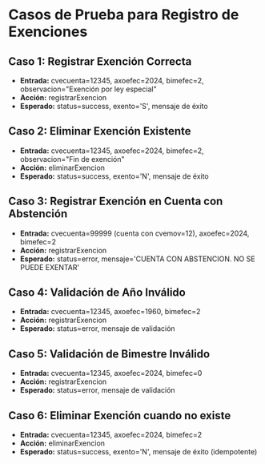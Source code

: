 # Casos de Prueba para Registro de Exenciones

## Caso 1: Registrar Exención Correcta
- **Entrada:** cvecuenta=12345, axoefec=2024, bimefec=2, observacion="Exención por ley especial"
- **Acción:** registrarExencion
- **Esperado:** status=success, exento='S', mensaje de éxito

## Caso 2: Eliminar Exención Existente
- **Entrada:** cvecuenta=12345, axoefec=2024, bimefec=2, observacion="Fin de exención"
- **Acción:** eliminarExencion
- **Esperado:** status=success, exento='N', mensaje de éxito

## Caso 3: Registrar Exención en Cuenta con Abstención
- **Entrada:** cvecuenta=99999 (cuenta con cvemov=12), axoefec=2024, bimefec=2
- **Acción:** registrarExencion
- **Esperado:** status=error, mensaje='CUENTA CON ABSTENCION. NO SE PUEDE EXENTAR'

## Caso 4: Validación de Año Inválido
- **Entrada:** cvecuenta=12345, axoefec=1960, bimefec=2
- **Acción:** registrarExencion
- **Esperado:** status=error, mensaje de validación

## Caso 5: Validación de Bimestre Inválido
- **Entrada:** cvecuenta=12345, axoefec=2024, bimefec=0
- **Acción:** registrarExencion
- **Esperado:** status=error, mensaje de validación

## Caso 6: Eliminar Exención cuando no existe
- **Entrada:** cvecuenta=12345, axoefec=2024, bimefec=2
- **Acción:** eliminarExencion
- **Esperado:** status=success, exento='N', mensaje de éxito (idempotente)
